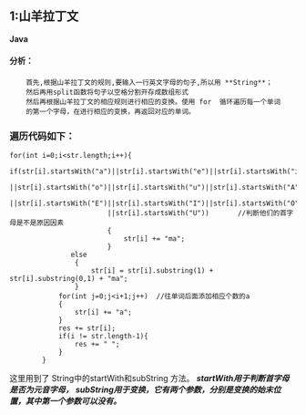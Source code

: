 ## 1:山羊拉丁文 



**Java**
#### 分析：
		首先,根据山羊拉丁文的规则,要输入一行英文字母的句子,所以用 **String**；
		然后再用split函数将句子以空格分割开存成数组形式
		然后再根据山羊拉丁文的相应规则进行相应的变换。使用 for  循环遍历每一个单词
		的第一个字母，在进行相应的变换，再返回对应的单词。

###  

### 遍历代码如下：

```
for(int i=0;i<str.length;i++){
                if(str[i].startsWith("a")||str[i].startsWith("e")||str[i].startsWith("i")
                        ||str[i].startsWith("o")||str[i].startsWith("u")||str[i].startsWith("A")
                        ||str[i].startsWith("E")||str[i].startsWith("I")||str[i].startsWith("O")
                        ||str[i].startsWith("U"))       //判断他们的首字母是不是原因因素
                        {
		                    str[i] += "ma";
		                }
	           else
	            {
	                str[i] = str[i].substring(1) + str[i].substring(0,1) + "ma";     
	            }
            for(int j=0;j<i+1;j++)  //往单词后面添加相应个数的a
            {
                str[i] += "a";
            }
            res += str[i];
            if(i != str.length-1){
                res += " ";
            }
        }
```

这里用到了		String中的startWith和subString 方法。
***startWith用于判断首字母是否为元音字母，***
***subString用于变换，它有两个参数，分别是变换的始末位置，其中第一个参数可以没有。***


